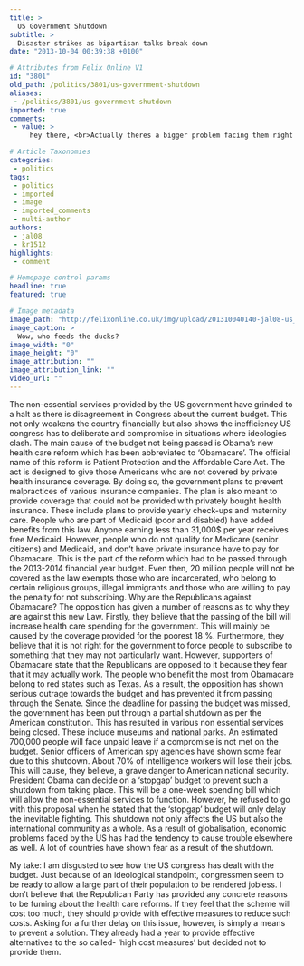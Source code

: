 ```yaml
---
title: >
  US Government Shutdown
subtitle: >
  Disaster strikes as bipartisan talks break down
date: "2013-10-04 00:39:38 +0100"

# Attributes from Felix Online V1
id: "3801"
old_path: /politics/3801/us-government-shutdown
aliases:
 - /politics/3801/us-government-shutdown
imported: true
comments:
 - value: >
     hey there, <br>Actually theres a bigger problem facing them right now. To pass such a bill, they have to have a clear majority in the parliament but they cant get that due to ideological differences. So if Republicans dont agree, Obama cant pass it even if he really wants to. I feel both sides are to blame for this mess as they are simply trying to please their vote banks and are not willing to see what is the best for all. This is Obama's big scheme that he talked about last election as well whereas the Republicans cant let it pass if they want to do well in the next elections. <br>Their military spending is actually gradually falling rather than rising but I agree with you in principle though. <br>Kartik,I am biased as I come from a "socialist" country (Norway, which by the way has the highest standards of living, virtually no unemployement, full medical coverage etc..) but I find it indeed utterly wrong of them to postpone agreeing to a bill for what seems to be a simple ideological disagreement, if not fear of l

# Article Taxonomies
categories:
 - politics
tags:
 - politics
 - imported
 - image
 - imported_comments
 - multi-author
authors:
 - jal08
 - kr1512
highlights:
 - comment

# Homepage control params
headline: true
featured: true

# Image metadata
image_path: "http://felixonline.co.uk/img/upload/201310040140-jal08-us_government_shutdown.jpg"
image_caption: >
  Wow, who feeds the ducks?
image_width: "0"
image_height: "0"
image_attribution: ""
image_attribution_link: ""
video_url: ""
---
```


The non-essential services provided by the US government have grinded to a halt as there is disagreement in Congress about the current budget. This not only weakens the country financially but also shows the inefficiency US congress has to deliberate and compromise in situations where ideologies clash.
 The main cause of the budget not being passed is Obama’s new health care reform which has been abbreviated to ‘Obamacare’. The official name of this reform is Patient Protection and the Affordable Care Act. The act is designed to give those Americans who are not covered by private health insurance coverage. By doing so, the government plans to prevent malpractices of various insurance companies. The plan is also meant to provide coverage that could not be provided with privately bought health insurance. These include plans to provide yearly check-ups and maternity care. People who are part of Medicaid (poor and disabled) have added benefits from this law. Anyone earning less than 31,000$ per year receives free Medicaid.
 However, people who do not qualify for Medicare (senior citizens) and Medicaid, and don’t have private insurance have to pay for Obamacare. This is the part of the reform which had to be passed through the 2013-2014 financial year budget. Even then, 20 million people will not be covered as the law exempts those who are incarcerated, who belong to certain religious groups, illegal immigrants and those who are willing to pay the penalty for not subscribing.
 Why are the Republicans against Obamacare?
 The opposition has given a number of reasons as to why they are against this new Law. Firstly, they believe that the passing of the bill will increase health care spending for the government. This will mainly be caused by the coverage provided for the poorest 18 %. Furthermore, they believe that it is not right for the government to force people to subscribe to something that they may not particularly want.
 However, supporters of Obamacare state that the Republicans are opposed to it because they fear that it may actually work. The people who benefit the most from Obamacare belong to red states such as Texas.
 As a result, the opposition has shown serious outrage towards the budget and has prevented it from passing through the Senate. Since the deadline for passing the budget was missed, the government has been put through a partial shutdown as per the American constitution. This has resulted in various non essential services being closed. These include museums and national parks.
 An estimated 700,000 people will face unpaid leave if a compromise is not met on the budget. Senior officers of American spy agencies have shown some fear due to this shutdown. About 70% of intelligence workers will lose their jobs. This will cause, they believe, a grave danger to American national security.
 President Obama can decide on a ‘stopgap’ budget to prevent such a shutdown from taking place. This will be a one-week spending bill which will allow the non-essential services to function. However, he refused to go with this proposal when he stated that the ‘stopgap’ budget will only delay the inevitable fighting.
 This shutdown not only affects the US but also the international community as a whole. As a result of globalisation, economic problems faced by the US has had the tendency to cause trouble elsewhere as well. A lot of countries have shown fear as a result of the shutdown.

My take:
 I am disgusted to see how the US congress has dealt with the budget. Just because of an ideological standpoint, congressmen seem to be ready to allow a large part of their population to be rendered jobless. I don’t believe that the Republican Party has provided any concrete reasons to be fuming about the health care reforms. If they feel that the scheme will cost too much, they should provide with effective measures to reduce such costs. Asking for a further delay on this issue, however, is simply a means to prevent a solution. They already had a year to provide effective alternatives to the so called- ‘high cost measures’ but decided not to provide them.
